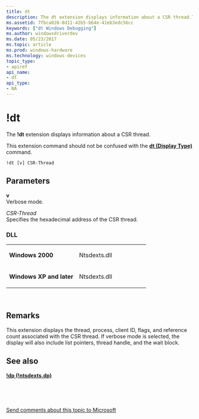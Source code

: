 ```yaml
---
title: dt
description: The dt extension displays information about a CSR thread.This extension command should not be confused with the dt (Display Type) command.
ms.assetid: 7fbca028-8d11-42b5-b64e-41eb3edc56cc
keywords: ["dt Windows Debugging"]
ms.author: windowsdriverdev
ms.date: 05/23/2017
ms.topic: article
ms.prod: windows-hardware
ms.technology: windows-devices
topic_type:
- apiref
api_name:
- dt
api_type:
- NA
---
```


# !dt


The **!dt** extension displays information about a CSR thread.

This extension command should not be confused with the [**dt (Display Type)**](dt--display-type-.md) command.

```
!dt [v] CSR-Thread 
```

## <span id="ddk__dt_dbg"></span><span id="DDK__DT_DBG"></span>Parameters


<span id="_______v______"></span><span id="_______V______"></span> **v**   
Verbose mode.

<span id="_______CSR-Thread______"></span><span id="_______csr-thread______"></span><span id="_______CSR-THREAD______"></span> *CSR-Thread*   
Specifies the hexadecimal address of the CSR thread.

### <span id="DLL"></span><span id="dll"></span>DLL

<table>
<colgroup>
<col width="50%" />
<col width="50%" />
</colgroup>
<tbody>
<tr class="odd">
<td align="left"><p><strong>Windows 2000</strong></p></td>
<td align="left"><p>Ntsdexts.dll</p></td>
</tr>
<tr class="even">
<td align="left"><p><strong>Windows XP and later</strong></p></td>
<td align="left"><p>Ntsdexts.dll</p></td>
</tr>
</tbody>
</table>

 

Remarks
-------

This extension displays the thread, process, client ID, flags, and reference count associated with the CSR thread. If verbose mode is selected, the display will also include list pointers, thread handle, and the wait block.

## <span id="see_also"></span>See also


[**!dp (!ntsdexts.dp)**](-dp---ntsdexts-dp-.md)

 

 

[Send comments about this topic to Microsoft](mailto:wsddocfb@microsoft.com?subject=Documentation%20feedback%20[debugger\debugger]:%20!dt%20%20RELEASE:%20%285/15/2017%29&body=%0A%0APRIVACY%20STATEMENT%0A%0AWe%20use%20your%20feedback%20to%20improve%20the%20documentation.%20We%20don't%20use%20your%20email%20address%20for%20any%20other%20purpose,%20and%20we'll%20remove%20your%20email%20address%20from%20our%20system%20after%20the%20issue%20that%20you're%20reporting%20is%20fixed.%20While%20we're%20working%20to%20fix%20this%20issue,%20we%20might%20send%20you%20an%20email%20message%20to%20ask%20for%20more%20info.%20Later,%20we%20might%20also%20send%20you%20an%20email%20message%20to%20let%20you%20know%20that%20we've%20addressed%20your%20feedback.%0A%0AFor%20more%20info%20about%20Microsoft's%20privacy%20policy,%20see%20http://privacy.microsoft.com/default.aspx. "Send comments about this topic to Microsoft")





